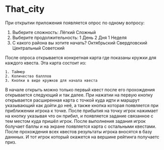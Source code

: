 # That_city
При открытии приложения появляется опрос по одному вопросу:
1. Выберите сложность:
   Лёгкий
   Сложный
2. Выберите продолжительность:
   1 День
   2 Дня
   1 Неделя
3. С какого района вы хотите начать?
   Октябрьский
   Свердловский
   Центральный
   Советский
   
После опроса открывается конкретная карта где показаны кружки для каждого квеста. Эта карта состоит из:

    1. Таймер
    2. Количество балллов
    3. Кнопки в виде кружков для начала квеста

В начале открыть можно только первый квест после его прохождения открывается следующий и так далее. При нажатии на первую кнопку открывается расширенная карта с точкой куда идти и маршрут указывающий как дойти до неё, а также кнопка которая появляется при приближении игрока к точке. После прибытия на точку игрок нажимает на кнопку указывая что он прибил, и появляется задание связанное с тем местом куда пришёл игрок. После выполнения задания игрок болучает баллы и на экране появляется карта с остальными квестами. После прохождения всех квестов результаты игрока вносятся в базу даннных. И тот игрок который окажется на вершине рейтинга получаетс приз.
